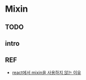 # Mixin

## TODO

## intro



## REF
- [react에서 mixin을 사용하지 않는 이유](https://reactjs.org/blog/2016/07/13/mixins-considered-harmful.html#why-mixins-are-broken)